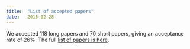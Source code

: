 ```yaml
---
title:  "List of accepted papers"
date:   2015-02-28
---
```


We accepted 118 long papers and 70 short papers, giving an acceptance rate of 26%.
The full [list of papers is here](papers.html).

